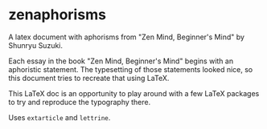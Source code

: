 # zenaphorisms
A latex document with aphorisms from "Zen Mind, Beginner's Mind" by Shunryu Suzuki.

Each essay in the book "Zen Mind, Beginner's Mind" begins with an aphoristic statement. The typesetting of those statements
looked nice, so this document tries to recreate that using LaTeX.

This LaTeX doc is an opportunity to play around with a few LaTeX packages to try and reproduce the typography there.

Uses `extarticle` and `lettrine`.

